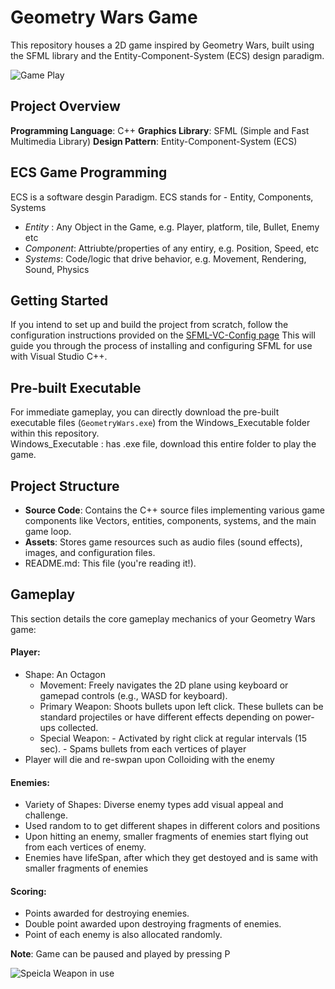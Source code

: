 # Geometry Wars Game
This repository houses a 2D game inspired by Geometry Wars, built using the SFML library and the Entity-Component-System (ECS) design paradigm.

![Game Play](https://github.com/Shreyas9699/2D-Geometry-Game/assets/63774467/8ce7897c-e876-4ed7-9b09-dfbf233a954e)


## Project Overview
**Programming Language**: C++
**Graphics Library**: SFML (Simple and Fast Multimedia Library)
**Design Pattern**: Entity-Component-System (ECS)

## ECS Game Programming
ECS is a software desgin Paradigm.
ECS stands for - Entity, Components, Systems
+ _Entity_ : Any Object in the Game, e.g. Player, platform, tile, Bullet, Enemy etc
+ _Component_: Attriubte/properties of any entiry, e.g. Position, Speed, etc
+ _Systems_: Code/logic that drive behavior, e.g. Movement, Rendering, Sound, Physics

## Getting Started
If you intend to set up and build the project from scratch, follow the configuration instructions provided on the [SFML-VC-Config page](https://www.sfml-dev.org/tutorials/2.6/start-vc.php)
This will guide you through the process of installing and configuring SFML for use with Visual Studio C++.

## Pre-built Executable
For immediate gameplay, you can directly download the pre-built executable files (`GeometryWars.exe`) from the Windows_Executable folder within this repository. <br>
Windows_Executable : has .exe file, download this entire folder to play the game.

## Project Structure 
+ **Source Code**: Contains the C++ source files implementing various game components like Vectors, entities, components, systems, and the main game loop.
+ **Assets**: Stores game resources such as audio files (sound effects), images, and configuration files.
+ README.md: This file (you're reading it!).

## Gameplay
This section details the core gameplay mechanics of your Geometry Wars game:

#### Player:
+ Shape: An Octagon
    - Movement: Freely navigates the 2D plane using keyboard or gamepad controls (e.g., WASD for keyboard).
    - Primary Weapon: Shoots bullets upon left click. These bullets can be standard projectiles or have different effects depending on power-ups collected.
    - Special Weapon:
          - Activated by right click at regular intervals (15 sec).
          - Spams bullets from each vertices of player
+ Player will die and re-swpan upon Colloiding with the enemy
      
#### Enemies:
+ Variety of Shapes: Diverse enemy types add visual appeal and challenge.
+ Used random to to get different shapes in different colors and positions
+ Upon hitting an enemy, smaller fragments of enemies start flying out from each vertices of enemy.
+ Enemies have lifeSpan, after which they get destoyed and is same with smaller fragments of enemies

#### Scoring:
+ Points awarded for destroying enemies.
+ Double point awarded upon destroying fragments of enemies.
+ Point of each enemy is also allocated randomly.<br>

**Note**: Game can be paused and played by pressing P


![Speicla Weapon in use](https://github.com/Shreyas9699/2D-Geometry-Game/assets/63774467/ef4f528a-cd2f-4234-85d4-412ab2e3ca21)

